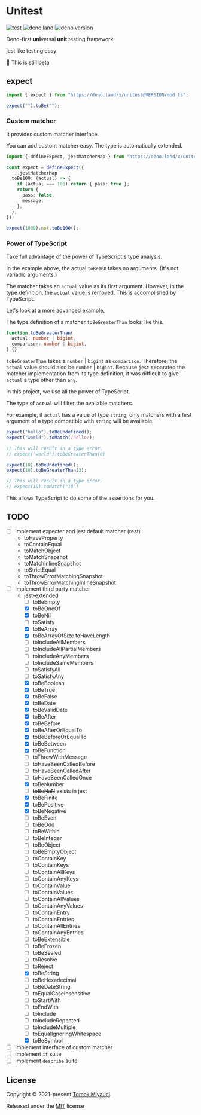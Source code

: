 # Unitest

[![test](https://github.com/TomokiMiyauci/unitest/actions/workflows/test.yaml/badge.svg?branch=beta)](https://github.com/TomokiMiyauci/unitest/actions/workflows/test.yaml)
[![deno land](http://img.shields.io/badge/available%20on-deno.land/x-lightgrey.svg?logo=deno&labelColor=black)](https://deno.land/x/unitest)
[![deno version](https://img.shields.io/badge/deno-^1.14.0-lightgrey?logo=deno)](https://github.com/denoland/deno)

Deno-first **uni**versal **unit** testing framework

jest like testing easy

:construction: This is still beta

## expect

```ts
import { expect } from "https://deno.land/x/unitest@VERSION/mod.ts";

expect("").toBe("");
```

### Custom matcher

It provides custom matcher interface.

You can add custom matcher easy. The type is automatically extended.

```ts
import { defineExpect, jestMatcherMap } from "https://deno.land/x/unitest@VERSION/mod.ts";

const expect = defineExpect({
  ...jestMatcherMap
  toBe100: (actual) => {
    if (actual === 100) return { pass: true };
    return {
      pass: false,
      message,
    };
  },
});

expect(1000).not.toBe100();
```

### Power of TypeScript

Take full advantage of the power of TypeScript's type analysis.

In the example above, the actual `toBe100` takes no arguments. (It's not
variadic arguments.)

The matcher takes an `actual` value as its first argument. However, in the type
definition, the `actual` value is removed. This is accomplished by TypeScript.

Let's look at a more advanced example.

The type definition of a matcher `toBeGreaterThan` looks like this.

```ts
function toBeGreaterThan(
  actual: number | bigint,
  comparison: number | bigint,
) {}
```

`toBeGreaterThan` takes a `number` | `bigint` as `comparison`. Therefore, the
`actual` value should also be `number` | `bigint`. Because `jest` separated the
matcher implementation from its type definition, it was difficult to give
`actual` a type other than `any`.

In this project, we use all the power of TypeScript.

The type of `actual` will filter the available matchers.

For example, if `actual` has a value of type `string`, only matchers with a
first argument of a type compatible with `string` will be available.

```ts
expect("hello").toBeUndefined();
expect("world").toMatch(/hello/);

// This will result in a type error.
// expect('world').toBeGreaterThan(0)
```

```ts
expect(10).toBeUndefined();
expect(10).toBeGreaterThan(3);

// This will result in a type error.
// expect(10).toMatch("10")
```

This allows TypeScript to do some of the assertions for you.

## TODO

- [ ] Implement expecter and jest default matcher (rest)
  - toHaveProperty
  - toContainEqual
  - toMatchObject
  - toMatchSnapshot
  - toMatchInlineSnapshot
  - toStrictEqual
  - toThrowErrorMatchingSnapshot
  - toThrowErrorMatchingInlineSnapshot
- [ ] Implement third party matcher
  - jest-extended
    - [ ] toBeEmpty
    - [x] toBeOneOf
    - [x] toBeNil
    - [ ] toSatisfy
    - [x] toBeArray
    - [x] ~~toBeArrayOfSize~~ toHaveLength
    - [ ] toIncludeAllMembers
    - [ ] toIncludeAllPartialMembers
    - [ ] toIncludeAnyMembers
    - [ ] toIncludeSameMembers
    - [ ] toSatisfyAll
    - [ ] toSatisfyAny
    - [x] toBeBoolean
    - [x] toBeTrue
    - [x] toBeFalse
    - [x] toBeDate
    - [x] toBeValidDate
    - [x] toBeAfter
    - [x] toBeBefore
    - [x] toBeAfterOrEqualTo
    - [x] toBeBeforeOrEqualTo
    - [x] toBeBetween
    - [x] toBeFunction
    - [ ] toThrowWithMessage
    - [ ] toHaveBeenCalledBefore
    - [ ] toHaveBeenCalledAfter
    - [ ] toHaveBeenCalledOnce
    - [x] toBeNumber
    - [ ] ~~toBeNaN~~ exists in jest
    - [x] toBeFinite
    - [x] toBePositive
    - [x] toBeNegative
    - [ ] toBeEven
    - [ ] toBeOdd
    - [ ] toBeWithin
    - [ ] toBeInteger
    - [ ] toBeObject
    - [ ] toBeEmptyObject
    - [ ] toContainKey
    - [ ] toContainKeys
    - [ ] toContainAllKeys
    - [ ] toContainAnyKeys
    - [ ] toContainValue
    - [ ] toContainValues
    - [ ] toContainAllValues
    - [ ] toContainAnyValues
    - [ ] toContainEntry
    - [ ] toContainEntries
    - [ ] toContainAllEntries
    - [ ] toContainAnyEntries
    - [ ] toBeExtensible
    - [ ] toBeFrozen
    - [ ] toBeSealed
    - [ ] toResolve
    - [ ] toReject
    - [x] toBeString
    - [ ] toBeHexadecimal
    - [ ] toBeDateString
    - [ ] toEqualCaseInsensitive
    - [ ] toStartWith
    - [ ] toEndWith
    - [ ] toInclude
    - [ ] toIncludeRepeated
    - [ ] toIncludeMultiple
    - [ ] toEqualIgnoringWhitespace
    - [x] toBeSymbol
- [ ] Implement interface of custom matcher
- [ ] Implement `it` suite
- [ ] Implement `describe` suite

## License

Copyright © 2021-present [TomokiMiyauci](https://github.com/TomokiMiyauci).

Released under the [MIT](./LICENSE) license
